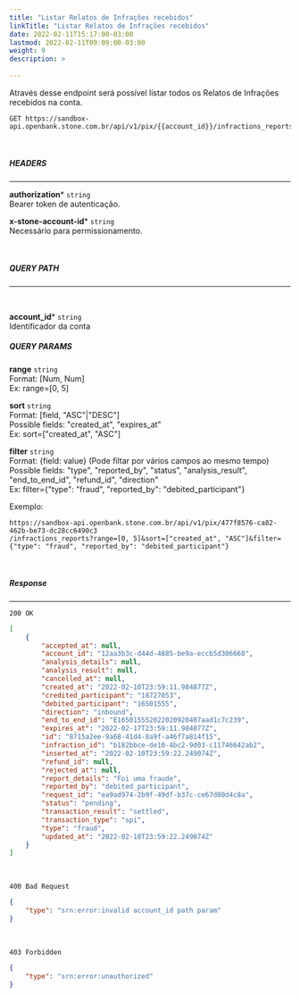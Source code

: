 ```yaml
---
title: "Listar Relatos de Infrações recebidos"
linkTitle: "Listar Relatos de Infrações recebidos"
date: 2022-02-11T15:17:00-03:00
lastmod: 2022-02-11T09:09:00-03:00
weight: 9
description: >
  
---
```


Através desse endpoint será possível listar todos os Relatos de Infrações recebidos na conta.


```
GET https://sandbox-api.openbank.stone.com.br/api/v1/pix/{{account_id}}/infractions_reports
```
<br>

##### **HEADERS**
---

**authorization*** `string`
<br> Bearer token de autenticação.

**x-stone-account-id*** `string`
<br> Necessário para permissionamento.

<br>

##### **QUERY PATH**
---
<br>

**account_id*** `string`
<br>Identificador da conta

##### **QUERY PARAMS**

**range** `string`
<br>Format: [Num, Num]
<br>Ex: range=[0, 5]

**sort** `string`
<br>Format: [field, "ASC"|"DESC"]
<br>Possible fields: "created_at", "expires_at"
<br>Ex: sort=["created_at", "ASC"]

**filter** `string`
<br>Format: {field: value} (Pode filtar por vários campos ao mesmo tempo)
<br>Possible fields: "type", "reported_by", "status", "analysis_result", "end_to_end_id", "refund_id", "direction"
<br>Ex: filter={"type": "fraud", "reported_by": "debited_participant"}

Exemplo:

```
https://sandbox-api.openbank.stone.com.br/api/v1/pix/477f8576-ca82-462b-be73-dc28cc6490c3
/infractions_reports?range=[0, 5]&sort=["created_at", "ASC"]&filter={"type": "fraud", "reported_by": "debited_participant"}
```
<br>

##### **Response**
---

```
200 OK
```

```json
[
    {
        "accepted_at": null,
        "account_id": "12aa3b3c-d44d-4885-be9a-eccb5d306660",
        "analysis_details": null,
        "analysis_result": null,
        "cancelled_at": null,
        "created_at": "2022-02-10T23:59:11.984877Z",
        "credited_participant": "18727053",
        "debited_participant": "16501555",
        "direction": "inbound",
        "end_to_end_id": "E165015552022020920407aad1c7c239",
        "expires_at": "2022-02-17T23:59:11.984877Z",
        "id": "8715a2ee-9a68-41d4-8a9f-a46f7a814f15",
        "infraction_id": "b182bbce-de10-4bc2-9d03-c11746642ab2",
        "inserted_at": "2022-02-10T23:59:22.249074Z",
        "refund_id": null,
        "rejected_at": null,
        "report_details": "Foi uma fraude",
        "reported_by": "debited_participant",
        "request_id": "ea9ad974-2b9f-49df-b37c-ce67d80d4c8a",
        "status": "pending",
        "transaction_result": "settled",
        "transaction_type": "spi",
        "type": "fraud",
        "updated_at": "2022-02-10T23:59:22.249074Z"
    }
]
```

<br>

```
400 Bad Request
```

```json
{
    "type": "srn:error:invalid account_id path param"
}
```

<br>

```
403 Forbidden
```

```json
{
    "type": "srn:error:unauthorized"
}
```
